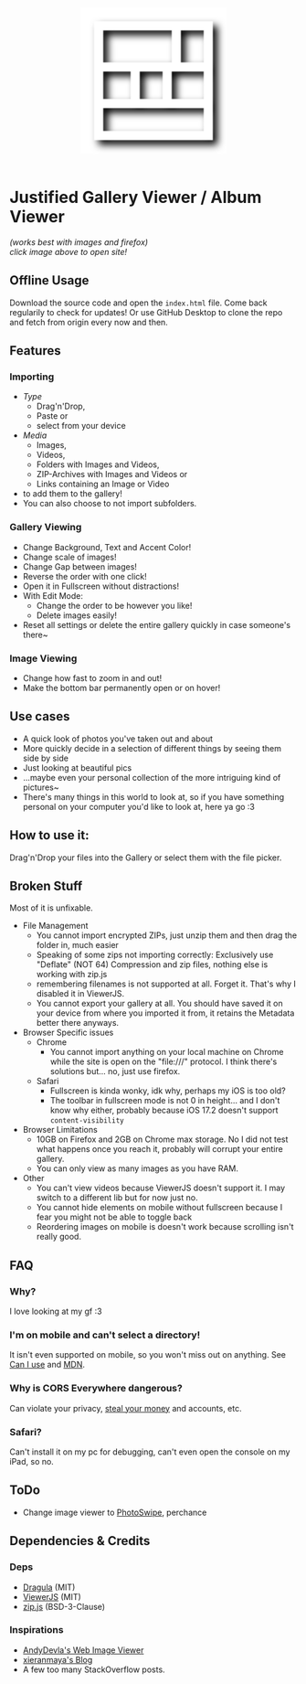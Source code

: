 <div align="center"><a href="https://lopolin-lp.github.io/justified-gallery-viewer/"><img width="256" height="256" src="./assets/Justified Gallery Icon.svg"></a></div>
<br>

# Justified Gallery Viewer / Album Viewer
*(works best with images and firefox)*<br>
*click image above to open site!*

## Offline Usage
Download the source code and open the `index.html` file. Come back regularily to check for updates! Or use GitHub Desktop to clone the repo and fetch from origin every now and then.

## Features
### Importing
- *Type*
  - Drag'n'Drop,
  - Paste or
  - select from your device
- *Media*
  - Images,
  - Videos,
  - Folders with Images and Videos,
  - ZIP-Archives with Images and Videos or
  - Links containing an Image or Video
- to add them to the gallery!
- You can also choose to not import subfolders.

### Gallery Viewing
- Change Background, Text and Accent Color!
- Change scale of images!
- Change Gap between images!
- Reverse the order with one click!
- Open it in Fullscreen without distractions!
- With Edit Mode:
  - Change the order to be however you like!
  - Delete images easily!
- Reset all settings or delete the entire gallery quickly in case someone's there~

### Image Viewing
- Change how fast to zoom in and out!
- Make the bottom bar permanently open or on hover!

## Use cases
- A quick look of photos you've taken out and about
- More quickly decide in a selection of different things by seeing them side by side
- Just looking at beautiful pics
- ...maybe even your personal collection of the more intriguing kind of pictures~
- There's many things in this world to look at, so if you have something personal on your computer you'd like to look at, here ya go :3

## How to use it:
Drag'n'Drop your files into the Gallery or select them with the file picker.

## Broken Stuff
Most of it is unfixable.
- File Management
  - You cannot import encrypted ZIPs, just unzip them and then drag the folder in, much easier
  - Speaking of some zips not importing correctly: Exclusively use "Deflate" (NOT 64) Compression and zip files, nothing else is working with zip.js
  - remembering filenames is not supported at all. Forget it. That's why I disabled it in ViewerJS.
  - You cannot export your gallery at all. You should have saved it on your device from where you imported it from, it retains the Metadata better there anyways.
- Browser Specific issues
  - Chrome
    - You cannot import anything on your local machine on Chrome while the site is open on the "file:///" protocol. I think there's solutions but... no, just use firefox.
  - Safari
    - Fullscreen is kinda wonky, idk why, perhaps my iOS is too old?
    - The toolbar in fullscreen mode is not 0 in height... and I don't know why either, probably because iOS 17.2 doesn't support `content-visibility`
- Browser Limitations
  - 10GB on Firefox and 2GB on Chrome max storage. No I did not test what happens once you reach it, probably will corrupt your entire gallery.
  - You can only view as many images as you have RAM.
- Other
  - You can't view videos because ViewerJS doesn't support it. I may switch to a different lib but for now just no.
  - You cannot hide elements on mobile without fullscreen because I fear you might not be able to toggle back
  - Reordering images on mobile is doesn't work because scrolling isn't really good.

## FAQ
### Why?
I love looking at my gf :3

### I'm on mobile and can't select a directory!
It isn't even supported on mobile, so you won't miss out on anything. See [Can I use](https://caniuse.com/input-file-directory) and [MDN](https://developer.mozilla.org/en-US/docs/Web/API/HTMLInputElement/webkitdirectory).

### Why is CORS Everywhere dangerous?
Can violate your privacy, [steal your money](https://portswigger.net/research/exploiting-cors-misconfigurations-for-bitcoins-and-bounties) and accounts, etc.

### Safari?
Can't install it on my pc for debugging, can't even open the console on my iPad, so no.

## ToDo
- Change image viewer to [PhotoSwipe](https://github.com/dimsemenov/photoswipe), perchance

## Dependencies & Credits
### Deps
- [Dragula](https://bevacqua.github.io/dragula/) (MIT)
- [ViewerJS](https://fengyuanchen.github.io/viewerjs/) (MIT)
- [zip.js](https://gildas-lormeau.github.io/zip.js/) (BSD-3-Clause)

### Inspirations
- [AndyDevla's Web Image Viewer](https://github.com/AndyDevla/web-Image-Viewer)
- [xieranmaya's Blog](https://github.com/xieranmaya/blog/issues/6)
- A few too many StackOverflow posts.